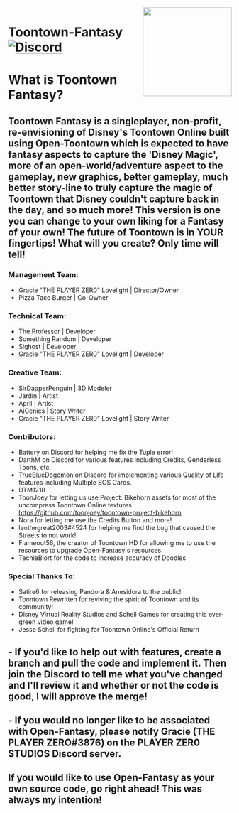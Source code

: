 <img src="https://github.com/PLAYER-ZER0-STUDIOS-Toontown-Fantasy/Toontown_Fantasy/blob/main/assets/images/github-logo/fantasy-logo.png" align="right" width="200" />

# Toontown-Fantasy [![Discord][discordImg]][discordLink]

# What is Toontown Fantasy?
 
## Toontown Fantasy is a singleplayer, non-profit, re-envisioning of Disney's Toontown Online built using Open-Toontown which is expected to have fantasy aspects to capture the 'Disney Magic', more of an open-world/adventure aspect to the gameplay, new graphics, better gameplay, much better story-line to truly capture the magic of Toontown that Disney couldn't capture back in the day, and so much more! This version is one you can change to your own liking for a Fantasy of your own! The future of Toontown is in YOUR fingertips! What will you create? Only time will tell!

### Management Team:
+ Gracie "THE PLAYER ZER0" Lovelight | Director/Owner
+ Pizza Taco Burger | Co-Owner

### Technical Team:
+ The Professor | Developer
+ Something Random | Developer
+ Sighost | Developer
+ Gracie "THE PLAYER ZER0" Lovelight | Developer

### Creative Team:
+ SirDapperPenguin | 3D Modeler
+ Jardin | Artist
+ April | Artist
+ AiGenics | Story Writer
+ Gracie "THE PLAYER ZER0" Lovelight | Story Writer

### Contributors:
+ Battery on Discord for helping me fix the Tuple error!
+ DarthM on Discord for various features including Credits, Genderless Toons, etc.
+ TrueBlueDogemon on Discord for implementing various Quality of Life features including Multiple SOS Cards.
+ DTM1218
+ ToonJoey for letting us use Project: Bikehorn assets for most of the uncompress Toontown Online textures https://github.com/toonjoey/toontown-project-bikehorn
+ Nora for letting me use the Credits Button and more!
+ leothegreat2003#4524 for helping me find the bug that caused the Streets to not work!
+ Flameout56, the creator of Toontown HD for allowing me to use the resources to upgrade Open-Fantasy's resources.
+ TechieBlort for the code to increase accuracy of Doodles

### Special Thanks To:
+ Satire6 for releasing Pandora & Anesidora to the public!
+ Toontown Rewritten for reviving the spirit of Toontown and its community!
+ Disney Virtual Reality Studios and Schell Games for creating this ever-green video game!
+ Jesse Schell for fighting for Toontown Online's Official Return

## - If you'd like to help out with features, create a branch and pull the code and implement it. Then join the Discord to tell me what you've changed and I'll review it and whether or not the code is good, I will approve the merge!

## - If you would no longer like to be associated with Open-Fantasy, please notify Gracie (THE PLAYER ZERO#3876) on the PLAYER ZER0 STUDIOS Discord server.

## If you would like to use Open-Fantasy as your own source code, go right ahead! This was always my intention!

[discordImg]: https://img.shields.io/badge/Discord-PLAYER%20ZER0%20STUDIOS-7289DA?logo=discord&logoWidth=18&colorB=7289DA&style=for-the-badge

[discordLink]: https://discord.gg/9fgW8jAaf6